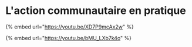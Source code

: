 # L'action communautaire en pratique

{% embed url="https://youtu.be/XD7P9mcAx2w" %}

{% embed url="https://youtu.be/bMU_LXb7k4o" %}
